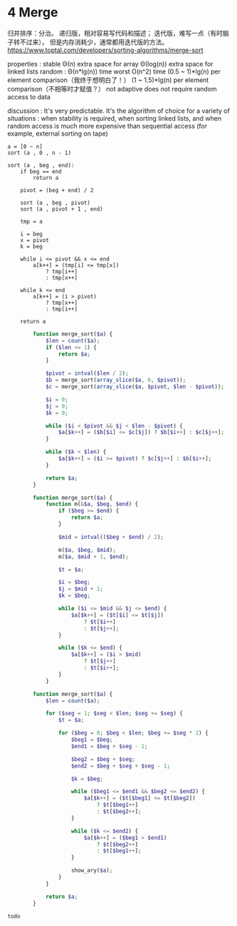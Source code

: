 # 4 Merge

归并排序：分治。
递归版，相对容易写代码和描述；
迭代版，难写一点（有时脑子转不过来），
但是内存消耗少，通常都用迭代版的方法。
https://www.toptal.com/developers/sorting-algorithms/merge-sort

properties :
	stable
	Θ(n) extra space for array
	Θ(log(n)) extra space for linked lists
	random : Θ(n*lg(n)) time
			worst O(n^2) time
			(0.5 ~ 1)*lg(n) per element comparison（我终于想明白了！）
			(1 ~ 1.5)*lg(n) per element comparison（不相等时才赋值？）
	not adaptive
	does not require random access to data

discussion :
	It's very predictable.
	It's the algorithm of choice for a variety of situations :
		when stability is required,
		when sorting linked lists,
		and when random access is much more expensive than sequential access
		(for example, external sorting on tape)

``` pseudo code
a = [0 ~ n]
sort (a , 0 , n - 1)

sort (a , beg , end):
	if beg == end
		return a

	pivot = (beg + end) / 2

	sort (a , beg , pivot)
	sort (a , pivot + 1 , end)

	tmp = a

	i = beg
	x = pivot
	k = beg

	while i <= pivot && x <= end
		a[k++] = (tmp[i] <= tmp[x])
			? tmp[i++]
			: tmp[x++]

	while k <= end
		a[k++] = (i > pivot)
			? tmp[x++]
			: tmp[i++]

	return a
```

``` php
        function merge_sort($a) {
            $len = count($a);
            if ($len <= 1) {
                return $a;
            }

            $pivot = intval($len / 2);
            $b = merge_sort(array_slice($a, 0, $pivot));
            $c = merge_sort(array_slice($a, $pivot, $len - $pivot));

            $i = 0;
            $j = 0;
            $k = 0;

            while ($i < $pivot && $j < $len - $pivot) {
                $a[$k++] = ($b[$i] <= $c[$j]) ? $b[$i++] : $c[$j++];
            }

            while ($k < $len) {
                $a[$k++] = ($i >= $pivot) ? $c[$j++] : $b[$i++];
            }

            return $a;
        }
```

``` PHP mock C++ recursive
        function merge_sort($a) {
            function m(&$a, $beg, $end) {
                if ($beg >= $end) {
                    return $a;
                }

                $mid = intval(($beg + $end) / 2);

                m($a, $beg, $mid);
                m($a, $mid + 1, $end);

                $t = $a;

                $i = $beg;
                $j = $mid + 1;
                $k = $beg;

                while ($i <= $mid && $j <= $end) {
                    $a[$k++] = ($t[$i] <= $t[$j])
                        ? $t[$i++]
                        : $t[$j++];
                }

                while ($k <= $end) {
                    $a[$k++] = ($i > $mid)
                        ? $t[$j++]
                        : $t[$i++];
                }
            }
```

``` PHP mock C++ iterative
        function merge_sort($a) {
            $len = count($a);

            for ($seg = 1; $seg < $len; $seg += $seg) {
                $t = $a;

                for ($beg = 0; $beg < $len; $beg += $seg * 2) {
                    $beg1 = $beg;
                    $end1 = $beg + $seg - 1;

                    $beg2 = $beg + $seg;
                    $end2 = $beg + $seg + $seg - 1;

                    $k = $beg;

                    while ($beg1 <= $end1 && $beg2 <= $end2) {
                        $a[$k++] = ($t[$beg1] <= $t[$beg2])
                            ? $t[$beg1++]
                            : $t[$beg2++];
                    }

                    while ($k <= $end2) {
                        $a[$k++] = ($beg1 > $end1)
                            ? $t[$beg2++]
                            : $t[$beg1++];
                    }

                    show_ary($a);
                }
            }

            return $a;
        }

```

``` c++
todo
```